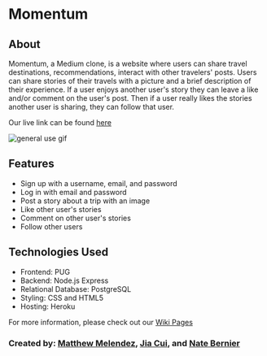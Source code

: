 # Momentum

## About

Momentum, a Medium clone, is a website where users can share travel destinations, recommendations, interact with other travelers' posts.
Users can share stories of their travels with a picture and a brief description of their experience.
If a user enjoys another user's story they can leave a like and/or comment on the user's post.
Then if a user really likes the stories another user is sharing, they can follow that user.

Our live link can be found [here](https://group-11-momentum.herokuapp.com/)

![general use gif](https://github.com/Bsnernier/Momentum/blob/0298db48e9617ea44c87a1eee43b5b7e5aa8d58a/public/momentumREADME.gif)

## Features

* Sign up with a username, email, and password
* Log in with email and password
* Post a story about a trip with an image
* Like other user's stories
* Comment on other user's stories
* Follow other users

## Technologies Used

* Frontend: PUG
* Backend: Node.js Express
* Relational Database: PostgreSQL
* Styling: CSS and HTML5
* Hosting: Heroku


For more information, please check out our [Wiki Pages](https://github.com/Bsnernier/Momentum/wiki)

### Created by: [Matthew Melendez](https://github.com/melendezmatt), [Jia Cui](https://github.com/JanaeCui), and [Nate Bernier](https://github.com/Bsnernier)
